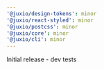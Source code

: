```yaml
---
'@juxio/design-tokens': minor
'@juxio/react-styled': minor
'@juxio/postcss': minor
'@juxio/core': minor
'@juxio/cli': minor
---
```


Initial release - dev tests
